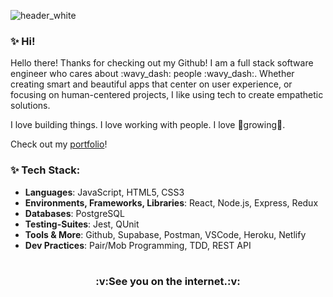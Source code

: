 ![header_white](https://user-images.githubusercontent.com/69729289/160034041-cb928efa-583b-45f8-97b0-dfe4d06e970b.gif)

### ✨ Hi! 
<p>Hello there! Thanks for checking out my Github! I am a full stack software engineer who cares about :wavy_dash: people :wavy_dash:. Whether creating smart and beautiful apps that center on user experience, or focusing on human-centered projects, I like using tech to create empathetic solutions. </p>
  
<p>I love building things. I love working with people. I love 🌱growing🌱. </p>

<p>Check out my <a href="https://www.michellenygren.dev/">portfolio</a>!</p>

### ✨ Tech Stack: 
* **Languages**: JavaScript, HTML5, CSS3
* **Environments, Frameworks, Libraries**: React, Node.js, Express, Redux
* **Databases**: PostgreSQL
* **Testing-Suites**: Jest, QUnit
* **Tools & More**: Github, Supabase, Postman, VSCode, Heroku, Netlify
* **Dev Practices**: Pair/Mob Programming, TDD, REST API

#
<h3 align="center"> :v:See you on the internet.:v: </h3>

<!--
Maybe add current projects!
-->
